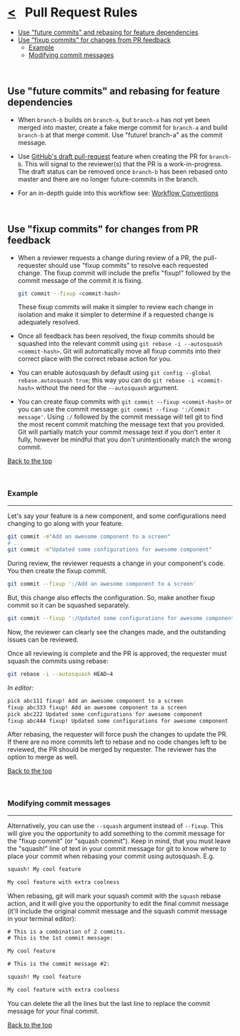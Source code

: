 # [<](README.md) &nbsp; Pull Request Rules

- [Use "future commits" and rebasing for feature dependencies](#use--future-commits--and-rebasing-for-feature-dependencies)
- [Use "fixup commits" for changes from PR feedback](#use--fixup-commits--for-changes-from-pr-feedback)
  - [Example](#example)
  - [Modifying commit messages](#modifying-commit-messages)

&nbsp;

## Use "future commits" and rebasing for feature dependencies

- When `branch-b` builds on `branch-a`, but `branch-a` has not yet been merged into master, create a fake merge commit for `branch-a` and build `branch-b` at that merge commit. Use "future! branch-a" as the commit message.

- Use [GitHub's draft pull-request](https://github.blog/2019-02-14-introducing-draft-pull-requests/) feature when creating the PR for `branch-b`. This will signal to the reviewer(s) that the PR is a work-in-progress. The draft status can be removed once `branch-b` has been rebased onto master and there are no longer future-commits in the branch.

- For an in-depth guide into this workflow see: [Workflow Conventions](future-commit.md)

&nbsp;

## Use "fixup commits" for changes from PR feedback

- When a reviewer requests a change during review of a PR, the pull-requester should use "fixup commits" to resolve each requested change. The fixup commit will include the prefix "fixup!" followed by the commit message of the commit it is fixing.

  ```bash
  git commit --fixup <commit-hash>
  ```

  These fixup commits will make it simpler to review each change in isolation and make it simpler to determine if a requested change is adequately resolved.

- Once all feedback has been resolved, the fixup commits should be squashed into the relevant commit using `git rebase -i --autosquash <commit-hash>`. Git will automatically move all fixup commits into their correct place with the correct rebase action for you.

- You can enable autosquash by default using `git config --global rebase.autosquash true`; this way you can do `git rebase -i <commit-hash>` without the need for the `--autosquash` argument.

- You can create fixup commits with `git commit --fixup <commit-hash>` or you can use the commit message: `git commit --fixup ':/Commit message'`. Using `:/` followed by the commit message will tell git to find the most recent commit matching the message text that you provided. Git will partially match your commit message text if you don't enter it fully, however be mindful that you don't unintentionally match the wrong commit.

[Back to the top](#--pull-request-rules)

&nbsp;

### Example

---

Let's say your feature is a new component, and some configurations need changing to go along with your feature.

```bash
git commit -m"Add an awesome component to a screen"
# ...
git commit -m"Updated some configurations for awesome component"
```

During review, the reviewer requests a change in your component's code. You then create the fixup commit.

```bash
git commit --fixup ':/Add an awesome component to a screen'
```

But, this change also effects the configuration. So, make another fixup commit so it can be squashed separately.

```bash
git commit --fixup ':/Updated some configurations for awesome component'
```

Now, the reviewer can clearly see the changes made, and the outstanding issues can be reviewed.

Once all reviewing is complete and the PR is approved, the requester must squash the commits using rebase:

```bash
git rebase -i --autosquash HEAD~4
```

_In editor:_

```txt
pick abc111 fixup! Add an awesome component to a screen
fixup abc333 fixup! Add an awesome component to a screen
pick abc222 Updated some configurations for awesome component
fixup abc444 fixup! Updated some configurations for awesome component
```

After rebasing, the requester will force push the changes to update the PR. If there are no more commits left to rebase and no code changes left to be reviewed, the PR should be merged by requester. The reviewer has the option to merge as well.

[Back to the top](#--pull-request-rules)

&nbsp;

### Modifying commit messages

---

Alternatively, you can use the `--squash` argument instead of `--fixup`. This will give you the opportunity to add something to the commit message for the "fixup commit" (or "squash commit"). Keep in mind, that you must leave the "squash!" line of text in your commit message for git to know where to place your commit when rebasing your commit using autosquash. E.g.

```txt
squash! My cool feature

My cool feature with extra coolness
```

When rebasing, git will mark your squash commit with the `squash` rebase action, and it will give you the opportunity to edit the final commit message (it'll include the original commit message and the squash commit message in your terminal editor):

```txt
# This is a combination of 2 commits.
# This is the 1st commit message:

My cool feature

# This is the commit message #2:

squash! My cool feature

My cool feature with extra coolness
```

You can delete the all the lines but the last line to replace the commit message for your final commit.

[Back to the top](#--pull-request-rules)
